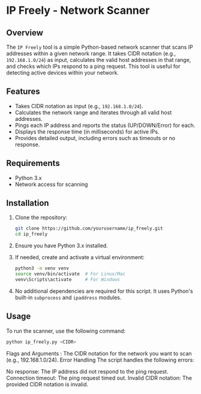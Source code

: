# IP Freely - Network Scanner

## Overview

The `IP Freely` tool is a simple Python-based network scanner that scans IP addresses within a given network range. It takes CIDR notation (e.g., `192.168.1.0/24`) as input, calculates the valid host addresses in that range, and checks which IPs respond to a ping request. This tool is useful for detecting active devices within your network.

## Features

- Takes CIDR notation as input (e.g., `192.168.1.0/24`).
- Calculates the network range and iterates through all valid host addresses.
- Pings each IP address and reports the status (UP/DOWN/Error) for each.
- Displays the response time (in milliseconds) for active IPs.
- Provides detailed output, including errors such as timeouts or no response.

## Requirements

- Python 3.x
- Network access for scanning

## Installation

1. Clone the repository:

    ```bash
    git clone https://github.com/yourusername/ip_freely.git
    cd ip_freely
    ```

2. Ensure you have Python 3.x installed.

3. If needed, create and activate a virtual environment:

    ```bash
    python3 -m venv venv
    source venv/bin/activate  # For Linux/Mac
    venv\Scripts\activate     # For Windows
    ```

4. No additional dependencies are required for this script. It uses Python's built-in `subprocess` and `ipaddress` modules.

## Usage

To run the scanner, use the following command:

```bash
python ip_freely.py <CIDR>
```

Flags and Arguments
<CIDR>: The CIDR notation for the network you want to scan (e.g., 192.168.1.0/24).
Error Handling
The script handles the following errors:

No response: The IP address did not respond to the ping request.
Connection timeout: The ping request timed out.
Invalid CIDR notation: The provided CIDR notation is invalid.
